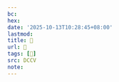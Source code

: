 ```yaml
---
bc:
hex:
date: '2025-10-13T10:28:45+08:00'
lastmod:
title: 􄔛
url: 􄔛
tags: [𣝍]
src: DCCV
note:
---
```

